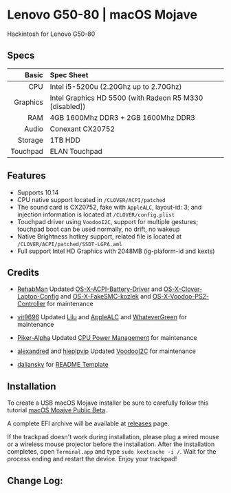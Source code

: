 # Lenovo G50-80 | macOS Mojave

Hackintosh for Lenovo G50-80 

## Specs

Basic   | Spec Sheet
-------:|:-------------------------
CPU     | Intel i5-5200u (2.20Ghz up to 2.70Ghz)
Graphics | Intel Graphics HD 5500 (with Radeon R5 M330 [disabled])
RAM     | 4GB 1600Mhz DDR3 + 2GB 1600Mhz DDR3
Audio   | Conexant CX20752
Storage | 1TB HDD
Touchpad | ELAN Touchpad

## Features

* Supports 10.14
* CPU native support located in `/CLOVER/ACPI/patched`
* The sound card is CX20752, fake with `AppleALC`, layout-id: 3; and injection information is located at `/CLOVER/config.plist`
* Touchpad driver using `VoodooI2C`, support for multiple gestures; touchpad boot can be used normally, no drift, no wakeup
* Native Brightness hotkey support, related file is located at `/CLOVER/ACPI/patched/SSDT-LGPA.aml`
* Full support Intel HD Graphics with 2048MB (ig-plaform-id and kexts)

## Credits

- [RehabMan](https://github.com/RehabMan) Updated [OS-X-ACPI-Battery-Driver](https://github.com/RehabMan/OS-X-ACPI-Battery-Driver) and [OS-X-Clover-Laptop-Config](https://github.com/RehabMan/OS-X-Clover-Laptop-Config) and [OS-X-FakeSMC-kozlek](https://github.com/RehabMan/OS-X-FakeSMC-kozlek) and [OS-X-Voodoo-PS2-Controller](https://github.com/RehabMan/OS-X-Voodoo-PS2-Controller) for maintenance

- [vit9696](https://github.com/vit9696) Updated [Lilu](https://github.com/acidanthera/Lilu) and [AppleALC](https://github.com/acidanthera/AppleALC) and [WhateverGreen](https://github.com/acidanthera/WhateverGreen) for maintenance

- [Piker-Alpha](https://github.com/Piker-Alpha) Updated [CPU Power Management](https://github.com/Piker-Alpha/ssdtPRGen.sh) for maintenance

- [alexandred](https://github.com/alexandred) and [hieplpvip](https://github.com/hieplpvip) Updated [VoodooI2C](https://github.com/alexandred/VoodooI2C) for maintenance

- [daliansky](https://github.com/daliansky) for [README Template](https://github.com/daliansky/XiaoMi-Pro/blob/master/README.md)

## Installation

To create a USB macOS Mojave installer be sure to carefully follow this tutorial [macOS Moajve Public Beta](https://www.tonymacx86.com/threads/how-to-create-a-macos-mojave-public-beta-installation-usb.254626/).

A complete EFI archive will be available at [releases](https://github.com/marcomarinho/Lenovo-G50-80/releases) page.

If the trackpad doesn't work during installation, please plug a wired mouse or a wireless mouse projector before the installation. After the installation completes, open `Terminal.app` and type `sudo kextcache -i /`. Wait for the process ending and restart the device. Enjoy your trackpad!


## Change Log:
